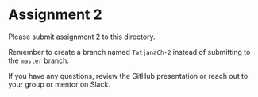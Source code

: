 # Assignment 2

Please submit assignment 2 to this directory.

Remember to create a branch named `TatjanaCh-2` 
instead of submitting to the `master` branch.

If you have any questions, review the GitHub presentation or reach
out to your group or mentor on Slack.
